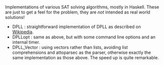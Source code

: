 Implementations of various SAT solving algorithms, mostly in Haskell. These are just to
get a feel for the problem, they are *not* intended as real world solutions!

* DPLL : straightforward implementation of DPLL as described on [Wikipedia](https://en.wikipedia.org/wiki/DPLL_algorithm).
* DPLLopt : same as above, but with some command line options and an internal timer.
* DPLL_Vector : using vectors rather than lists, avoiding list comprehensions and attoparsec as the
    parser, otherwise exactly the same implementation as those above. The speed up is quite
    remarkable.
